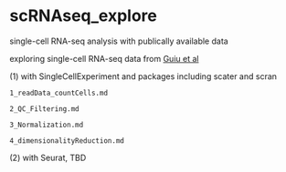 # scRNAseq_explore

single-cell RNA-seq analysis with publically available data


exploring single-cell RNA-seq data from [Guiu et al](https://www.nature.com/articles/s41586-019-1212-5#Sec2)

(1) with SingleCellExperiment and packages including scater and scran
    
    1_readData_countCells.md
    
    2_QC_Filtering.md
    
    3_Normalization.md
    
    4_dimensionalityReduction.md
    
(2) with Seurat, TBD
    
